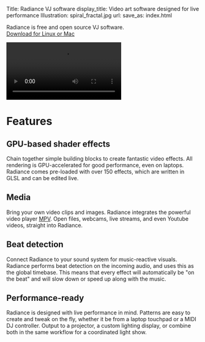 Title: Radiance VJ software
display_title: Video art software designed for live performance
Illustration: spiral_fractal.jpg
url: 
save_as: index.html

<div class="big">
Radiance is free and open source VJ software.
</div>

<div class="bigger">
<a href="https://github.com/zbanks/radiance/releases">Download for Linux or Mac</a>
</div>

<video autoplay loop><source src="videos/basic_usage.mp4" type="video/mp4"></video>

# Features

## GPU-based shader effects

Chain together simple building blocks to create fantastic video effects.
All rendering is GPU-accelerated for good performance, even on laptops.
Radiance comes pre-loaded with over 150 effects,
which are written in GLSL and can be edited live.

## Media

Bring your own video clips and images.
Radiance integrates the powerful video player [MPV](https://mpv.io).
Open files, webcams, live streams, and even Youtube videos,
straight into Radiance.

## Beat detection

Connect Radiance to your sound system for music-reactive visuals.
Radiance performs beat detection on the incoming audio,
and uses this as the global timebase.
This means that every effect will automatically be "on the beat"
and will slow down or speed up along with the music.

## Performance-ready

Radiance is designed with live performance in mind.
Patterns are easy to create and tweak on the fly,
whether it be from a laptop touchpad or a MIDI DJ controller.
Output to a projector, a custom lighting display,
or combine both in the same workflow
for a coordinated light show.
